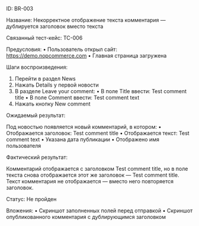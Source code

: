 ID: BR-003

Название: Некорректное отображение текста комментария — дублируется заголовок вместо текста

Связанный тест-кейс: TC-006

Предусловия:
• Пользователь открыл сайт: https://demo.nopcommerce.com
• Главная страница загружена

Шаги воспроизведения:
1.	Перейти в раздел News
2.	Нажать Details у первой новости
3.	В разделе Leave your comment:
• В поле Title ввести: Test comment title
• В поле Comment ввести: Test comment text
4.	Нажать кнопку New comment

Ожидаемый результат:

Под новостью появляется новый комментарий, в котором:
• Отображается заголовок: Test comment title
• Отображается текст: Test comment text
• Указана дата публикации
• Отображено имя пользователя

Фактический результат:

Комментарий отображается с заголовком Test comment title,
но в поле текста снова отображается этот же заголовок — Test comment title.
Текст комментария не отображается — вместо него повторяется заголовок.

Статус: Не пройден

Вложения:
• Скриншот заполненных полей перед отправкой
• Скриншот опубликованного комментария с дублирующимся заголовком
